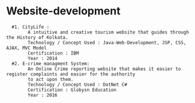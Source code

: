# Website-development
      #1. CityLife : 
            A intuitive and creative tourism website that guides through the History of Kolkata.
            Technology / Concept Used : Java-Web-Development, JSP, CSS, AJAX, MVC Model
            Certification : IBM
            Year : 2014
      #2. E-crime managment System:
            An Online Crime reporting website that makes it easier to register complaints and easier for the authority 
            to act upon them.
            Technology / Concept Used : DotNet C#
            Certification : Globysn Education
            Year : 2016
